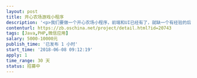 ```yaml
---                
layout: post       
title: 开心农场游戏小程序           
description: '<p>我们要做一个开心农场小程序，前端和UI已经有了，就缺一个有经验的后端，欢迎来兼职完成这个项目。</p>'     
contenturl: https://zb.oschina.net/project/detail.html?id=20743      
tags: [Java,PHP,微信应用]            
salary: 5000-10000元          
publish_time: '已发布 1 小时'         
start_time: '2018-06-08 09:12:19'           
apply: 1                   
time_range: 30 天              
status: 招募中                  
---                 
```

